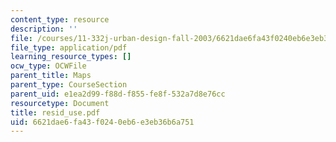 ```yaml
---
content_type: resource
description: ''
file: /courses/11-332j-urban-design-fall-2003/6621dae6fa43f0240eb6e3eb36b6a751_resid_use.pdf
file_type: application/pdf
learning_resource_types: []
ocw_type: OCWFile
parent_title: Maps
parent_type: CourseSection
parent_uid: e1ea2d99-f88d-f855-fe8f-532a7d8e76cc
resourcetype: Document
title: resid_use.pdf
uid: 6621dae6-fa43-f024-0eb6-e3eb36b6a751
---
```

